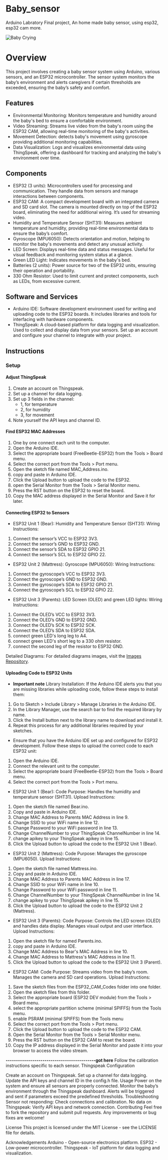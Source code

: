 # Baby_sensor
Arduino Labratory Final project, An home made baby sensor, using esp32, esp32 cam more.

![Baby Crying](https://media.giphy.com/media/2Qs2hKWMvEzdu/giphy.gif)

# Overview
This project involves creating a baby sensor system using Arduino, various sensors, and an ESP32 microcontroller. The sensor system monitors the baby’s environment and alerts caregivers if certain thresholds are exceeded, ensuring the baby’s safety and comfort.

## Features
- Environmental Monitoring: Monitors temperature and humidity around the baby's bed to ensure a comfortable environment.
- Video Streaming: Streams live video from the baby's room using the ESP32 CAM, allowing real-time monitoring of the baby's activities.
- Movement Detection: detects baby's movement using gyroscope providing additional monitoring capabilities.
- Data Visualization: Logs and visualizes environmental data using ThingSpeak, offering a dashboard for tracking and analyzing the baby's environment over time.

## Components
- ESP32 (3 units): Microcontrollers used for processing and communication. They handle data from sensors and manage interactions between components.
- ESP32 CAM: A compact development board with an integrated camera and SD card slot. The camera is mounted directly on top of the ESP32 board, eliminating the need for additional wiring. It’s used for streaming video.
- Humidity and Temperature Sensor (SHT31): Measures ambient temperature and humidity, providing real-time environmental data to ensure the baby’s comfort.
- Gyroscope (MPU6050): Detects orientation and motion, helping to monitor the baby's movements and detect any unusual activity.
- LED Screen: Displays real-time data and status messages. Useful for visual feedback and monitoring system status at a glance.
- Green LED Light: Indicates movements in the baby's bed.
- Batteries (2 units): Power source for two of the ESP32 units, ensuring their operation and portability.
- 330 Ohm Resistor: Used to limit current and protect components, such as LEDs, from excessive current.

## Software and Services
- Arduino IDE: Software development environment used for writing and uploading code to the ESP32 boards. It includes libraries and tools for interfacing with hardware components.
- ThingSpeak: A cloud-based platform for data logging and visualization. Used to collect and display data from your sensors. Set up an account and configure your channel to integrate with your project.

## Instructions
### Setup

#### Adjust ThingSpeak
1. Create an account on Thingspeak.
2. Set up a channel for data logging.
3. Set up 3 fields in the channel:
   - 1, for temperature
   - 2, for humidity
   - 3, for movement 
5. Note yourself the API keys and channel ID.

#### Find ESP32 MAC Addresses
1. One by one connect each unit to the computer.
2. Open the Arduino IDE.
3. Select the appropriate board (FreeBeetle-ESP32) from the Tools > Board menu.
4. Select the correct port from the Tools > Port menu.
5. Open the sketch file named MAC_Address.ino.
6. copy and paste in Arduino IDE.
7. Click the Upload button to upload the code to the ESP32.
8. open the Serial Monitor from the Tools > Serial Monitor menu.
9. Press the RST button on the ESP32 to reset the board.
10. Copy the MAC address displayed in the Serial Monitor and Save it for later.

#### Connecting ESP32 to Sensors
- ESP32 Unit 1 (Bear):
Humidity and Temperature Sensor (SHT31):
Wiring Instructions:
1. Connect the sensor’s VCC to ESP32 3V3.
2. Connect the sensor’s GND to ESP32 GND.
3. Connect the sensor’s SDA to ESP32 GPIO 21.
4. Connect the sensor’s SCL to ESP32 GPIO 22.

- ESP32 Unit 2 (Mattress):
Gyroscope (MPU6050):
Wiring Instructions:
1. Connect the gyroscope’s VCC to ESP32 3V3.
2. Connect the gyroscope’s GND to ESP32 GND.
3. Connect the gyroscope’s SDA to ESP32 GPIO 21.
4. Connect the gyroscope’s SCL to ESP32 GPIO 22.

- ESP32 Unit 3 (Parents):
LED Screen (OLED) and green LED lights: 
Wiring Instructions:
1. Connect the OLED’s VCC to ESP32 3V3.
2. Connect the OLED’s GND to ESP32 GND.
3. Connect the OLED’s SCK to ESP32 SCK.
4. Connect the OLED’s SDA to ESP32 SDA.
5. connect green LED's long leg to A4.
6. connect green LED's short leg to a 330 ohm resistor. 
7. connect the second leg of the resistor to ESP32 GND.

Detailed Diagrams:
For detailed diagrams images, visit the [Images Repository](Pictures/Circuit_diagrams_Pictures).

#### Uploading Code to ESP32 Units
- **Important note** Library Installation: If the Arduino IDE alerts you that you are missing libraries while uploading code, follow these steps to install them:
1. Go to Sketch > Include Library > Manage Libraries in the Arduino IDE.
2. In the Library Manager, use the search bar to find the required library by name.
3. Click the Install button next to the library name to download and install it.
4. Repeat this process for any additional libraries required by your sketches.

- Ensure that you have the Arduino IDE set up and configured for ESP32 development. Follow these steps to upload the correct code to each ESP32 unit:
1. Open the Arduino IDE.
2. Connect the relevant unit to the computer.
3. Select the appropriate board (FreeBeetle-ESP32) from the Tools > Board menu.
4. Select the correct port from the Tools > Port menu.

- ESP32 Unit 1 (Bear):
Code Purpose: Handles the humidity and temperature sensor (SHT31).
Upload Instructions:
1. Open the sketch file named Bear.ino.
2. Copy and paste in Arduino IDE.
3. Change MAC Address to Parents MAC Address in line 9.
4. Change SSID to your WiFi name in line 12.
5. Change Password to your WiFi password in line 13.
6. Change ChannelNumber to your ThingSpeak ChannelNumber in line 14.
7. change apikey to your ThingSpeak apikey in line 15.
8. Click the Upload button to upload the code to the ESP32 Unit 1 (Bear).

- ESP32 Unit 2 (Mattress):
Code Purpose: Manages the gyroscope (MPU6050).
Upload Instructions:
1. Open the sketch file named Mattress.ino.
2. Copy and paste in Arduino IDE.
3. Change MAC Address to Parents MAC Address in line 17.
4. Change SSID to your WiFi name in line 10.
5. Change Password to your WiFi password in line 11.
6. Change ChannelNumber to your ThingSpeak ChannelNumber in line 14.
7. change apikey to your ThingSpeak apikey in line 15.
8. Click the Upload button to upload the code to the ESP32 Unit 2 (Mattress).

- ESP32 Unit 3 (Parents):
Code Purpose: Controls the LED screen (OLED) and handles data display. Manages visual output and user interface.
Upload Instructions:
1. Open the sketch file for named Parents.ino.
2. copy and paste in Arduino IDE.
3. Change MAC Address to Bear's MAC Address in line 10.
4. Change MAC Address to Mattress's MAC Address in line 11.
5. Click the Upload button to upload the code to the ESP32 Unit 3 (Parent).

- ESP32 CAM:
Code Purpose: Streams video from the baby’s room. Manages the camera and SD card operations.
Upload Instructions:
1. Save the sketch files from the ESP32_CAM_Codes folder into one folder.
2. Open the sketch files from this folder.
3. Select the appropriate board (ESP32 DEV module) from the Tools > Board menu.
4. select the appropriate partition scheme (minimal SPIFFS) from the Tools menu.
5. enable PSRAM (minimal SPIFFS) from the Tools menu
6. Select the correct port from the Tools > Port menu.
7. Click the Upload button to upload the code to the ESP32 CAM.
8. Open the Serial Monitor from the Tools > Serial Monitor menu.
9. Press the RST button on the ESP32 CAM to reset the board.
10. Copy the IP address displayed in the Serial Monitor and paste it into your browser to access the video stream.

**--------------------------------------------got here**
Follow the calibration instructions specific to each sensor.
Thingspeak Configuration

Create an account on Thingspeak.
Set up a channel for data logging.
Update the API keys and channel ID in the config.h file.
Usage
Power on the system and ensure all sensors are properly connected.
Monitor the baby’s environment through the Thingspeak dashboard.
Alerts will be triggered and sent if parameters exceed the predefined thresholds.
Troubleshooting
Sensor not responding: Check connections and calibration.
No data on Thingspeak: Verify API keys and network connection.
Contributing
Feel free to fork the repository and submit pull requests. Any improvements or bug fixes are welcome!

License
This project is licensed under the MIT License - see the LICENSE file for details.

Acknowledgements
Arduino - Open-source electronics platform.
ESP32 - Low-power microcontroller.
Thingspeak - IoT platform for data logging and visualization.
